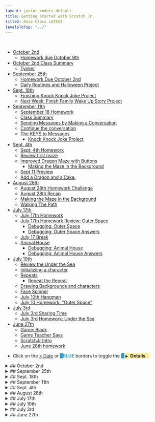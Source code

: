 ```yaml
---
layout: junior_coders_default
title: Getting Started with Scratch Jr.
title2: Rose Class LATEST
levelsToTop: "../"
---
```


<!-- 
- [ ] Proceed to [Archives](./a_mon0500pm-Archives.html) 》 
- [ ] {: style="float: right;"}
- [ ] -->

<br clear="both">

<div id="toc">

* [October 2nd](#october-2nd)
  * [Homework due October 9th](#homework-due-october-9th)
* [October 2nd Class Summary](#october-2nd-class-summary)
  * [Tynker](#tynker)
* [September 25th](#september-25th)
  * [Homework Due October 2nd](#homework-due-october-2nd)
  * [Daily Routines and Halloween Project](#daily-routines-and-halloween-project)
* [Sept. 18th](#sept-18th)
  * [Finishing Knock Knock Joke Project](#finishing-knock-knock-joke-project)
  * [Next Week: Finish Family Wake Up Story Project](#next-week-finish-family-wake-up-story-project)
* [September 11th](#september-11th)
  * [September 18 Homework](#september-18-homework)
  * [Class Summary](#class-summary)
  * [Sending Messages by Making a Conversation](#sending-messages-by-making-a-conversation)
  * [Continue the conversation](#continue-the-conversation)
  * [The KEYS to Messages](#the-keys-to-messages)
    * [Knock Knock Joke Project](#knock-knock-joke-project)
* [Sept. 4th](#sept-4th)
  * [Sept. 4th Homework](#sept-4th-homework)
  * [Review first maze](#review-first-maze)
  * [Improved Dragon Maze with Buttons](#improved-dragon-maze-with-buttons)
    * [Making the Maze in the Background](#making-the-maze-in-the-background)
  * [Sept 11 Preview](#sept-11-preview)
  * [Add a Dragon and a Cake.](#add-a-dragon-and-a-cake)
* [August 28th](#august-28th)
  * [August 28th Homework Challenge](#august-28th-homework-challenge)
  * [August 28th Recap](#august-28th-recap)
  * [Making the Maze in the Background](#making-the-maze-in-the-background-1)
  * [Walking The Path](#walking-the-path)
* [July 17th](#july-17th)
  * [July 17th Homework](#july-17th-homework)
  * [July 17th Homework Review: Outer Space](#july-17th-homework-review-outer-space)
    * [Debugging: Outer Space](#debugging-outer-space)
    * [Debugging: Outer Space Answers](#debugging-outer-space-answers)
  * [July 17 Break](#july-17-break)
  * [Animal House](#animal-house)
    * [Debugging: Animal House](#debugging-animal-house)
    * [Debugging: Animal House Answers](#debugging-animal-house-answers)
* [July 10th](#july-10th)
  * [Review the Under the Sea](#review-the-under-the-sea)
  * [Initializiing a character](#initializiing-a-character)
  * [Repeats](#repeats)
    * [Repeat the Repeat](#repeat-the-repeat)
  * [Drawing Backgrounds and characters](#drawing-backgrounds-and-characters)
  * [Face Spinner](#face-spinner)
  * [July 10th Hangman](#july-10th-hangman)
  * [July 10 Homework: "Outer Space"](#july-10-homework-outer-space)
* [July 3rd](#july-3rd)
  * [July 3rd Sharing Time](#july-3rd-sharing-time)
  * [July 3rd Homework: Under the Sea](#july-3rd-homework-under-the-sea)
* [June 27th](#june-27th)
  * [Game: Black](#game-black)
  * [Game Teacher Says](#game-teacher-says)
  * [ScratchJr Intro](#scratchjr-intro)
  * [June 28th homework](#june-28th-homework)

</div>

-   Click on the [> Date]() or <span style="color: #3399cc;  border-left: 9px solid #3399cc!important;border-radius: 4px 4px; font-weight: bold">BLUE</span> borders to toggle the <span style="background-color:#ffeca0; border-left: 10px solid #3399cc !important;border-radius: 4px 4px;"><b> &nbsp;<span style="font-size: 70%">▶︎</span>&nbsp;&nbsp;Details&nbsp;&nbsp;&nbsp;&nbsp;</b></span>


<details>
<summary>## October 2nd
</summary>

## October 2nd

### Homework due October 9th

The homework is to continue to work on unfinished projects, specifically The Family Conversation and Halloween ("Use all the blocks") Projects. 

## October 2nd Class Summary

Students continued to work on unfinished projects. 

One student has a small bug in her Family Conversation. Her characters were not speaking in the correct order. This gave her a good experience at debugging and carefully working through the code and message logic (with help) to find the source of the problem. 

Another student worked on adding simultaneous text to the recorded sounds the character spoke.

Students also learned that since ScratchJr limits each character to 5 recorded sounds, it is better to record continuous recordings as one. This is a kind of "refactoring" that comes up often in programming as the limits of a given framework are reached. 

### Tynker

All the students in this class are familiar with all the ScratchJr blocks. Once they finished with these or a few more projects, I think we will actually be ready to move on to Scratch. In fact, I am considering moving to an improved version of Scratch I recently discovered called "Tynker". Tynker is almost identical to Scratch, but also has some improvements. It has additional blocks that are easier to understand. It has better images and drawing. 

It also allows me to observe and collaborate with students as they work in real time. As a result, it is easier to give students individual support, especially for kids who are at different levels. It is easier to create tutorials and exercises. 

Tynker is web-based and does not require installation of software. In addition, it is similar enough to Scratch that learning one effectively allows you to use the other. 

One advanced student did a trial run of Tynker with me this class and gave a favorable review. 

One issue is that students need at least a keyboard, and perhaps a mouse to use it fully. I mentioned this to parents, but please let me know if you any questions about requirements for your situation. Tynker is free to use, though it also offers (and sells somewhat aggressively) paid upgrades, which I don't plan to use in this class. They are not necessary at this point and have the potential at this point to be distracting rather than enlightening. Tynker, like Scratch and ScratchJr, does have some bugs and quirks, but so far none has been critical.

You do not need to sign up, as I have created accounts for the students already, and will provide login information at the right time.


</details>



<details>
<summary>## September 25th
</summary>

## September 25th

### Homework Due October 2nd

The homework is to make a Halloween project using every single block. 

### Daily Routines and Halloween Project

Today we had only one student. The student made a wonderful series of projects devoted to daily routines, such as playing soccer and going to school. The projects showed great mastery of how to:

* send and receive messages*
* create new characters and objects using the picture editor and how to 
* weave these together to tell a story.

</details>


<details>
<summary>## Sept. 18th
</summary>

## Sept. 18th


October 2ndted coding this screen in class. 
* For example, in my version:
  1. the mother (father) enters the bedroom 
  2. She tell the daughters to get up (using messages). 
  3. They each reply in turn.


If students finish screen 1, they can continue to the next few screens (see [Next Week: Finish Family Wake Up Story Project](#next-week-finish-family-wake-up-story-project) below)

### Finishing Knock Knock Joke Project

We finished the Knock Knock Joke Project. Some kids still are getting the hang of sending and receiving messages, but in the end they were all able to make the project work. 

As an added challenge for those that finished early, I had them copy the same code, but in parallel

![](https://i.imgur.com/KfBCiVd.jpg)

This clever trick allows many actions to be performed together at the same time instead of one after the other.

### Next Week: Finish Family Wake Up Story Project

To reinforce the idea of sending messages, our next project was the Family Wake Up Story.

Screen 1 (in the homework above) introduces the family.

Screen 2. The daughters loved to sing.

* This could be done in many ways.
* For example, the daughters could take turns singing.
* Or they could sing together. 
* Or Sing and Dance.

Screen 3. One day there was a storm. Their house got broken.

Screen 4 is for you to end the story the way you would like.



</details>


<details>
<summary>## September 11th
</summary>

## September 11th

### September 18 Homework 

The homework for next week is to continue the Knock Knock Joke Project, by adding the joke below. The Receiving block has to match the color of the Sending block before it. Making these colors **match** is the main point of the exercise.


A: [**Green Flag**{: style="color: darkgreen;background-color: yellow"}] Knock Knock [**Send ORANGE**{: style="color: orange;background-color: yellow"}]
<br>B: [**Receive ORANGE**{: style="color: orange;background-color: yellow"}] Who's there? [**Send BLUE**{: style="color: blue;background-color: yellow"}]

A: [**Receive BLUE**{: style="color: blue;background-color: yellow"}] Ice Cream soda [**Send GREEN**{: style="color: green;background-color: yellow"}]
<br>B: [**Receive GREEN**{: style="color: green;background-color: yellow"}] Ice Cream soda who? [**Send PURPLE**{: style="color: purple;background-color: yellow"}]

A: [**Receive PURPLE**{: style="color: purple;background-color: yellow"}] Ice Cream so the other people can hear me. 
<br />&nbsp;&nbsp;&nbsp;&nbsp;&nbsp;= *(I scream so the other people can hear me.)*


### Class Summary

The class went well. Below is a summary of what we covered.


### Sending Messages by Making a Conversation

The main topic today was how to send a message and receive a message to start a conversation.

-   First, Fairy says something and then [**Sends**{: style="color: orange;background-color: yellow"}] (an orange) message

![Fairy Sends Message](images/2020-04-20/sendMessageFromFairy.jpg "Fairy Sends Message")

-   The Frog [**Receives**{: style="color: orange;background-color: yellow"}] it (**SAME COLOR**) and responds

![Frog Receives Message](images/2020-04-20/FrogReceivesMessageAndResponds.jpg "Frog Receives Message")

Key Point:
: The **color**  of the [**Receive**{: style="color: orange;background-color: yellow"}] on the Frog matches the color of the [**Send**{: style="color: orange;background-color: yellow"}] before it on the Fairy.

### Continue the conversation

We also talked about how to make a longer conversation:

1. As before, the Fairy starts (speaks and sends ORANGE message. You need to connect it!)
   ![Um Froggie](images/2020-04-20/umFroggie.jpg "Um Froggie")
1. Froggie replies
   ![alt-text](images/2020-04-20/yesFairy.jpg "Hover text")
1. Then Sends a New RED Message (remember to connect it!)
   ![alt-text](images/2020-04-20/sendRedMessage.jpg "Hover text")
1. Fairy receives the **red** message. Says something. Then she continues by sending a YELLOW message back to Froggie (connect it).
   ![alt-text](images/2020-04-20/thisIsNotAForest.jpg "Hover text")
1. What color message does Froggie Receive?

### The KEYS to Messages

-   Each message has 2 parts, sending and receiving.
-   They have to be the SAME color! (did I mention that?)
-   One character sends. The other receives, and acts.
-   They can send a new message back....

#### Knock Knock Joke Project

We made a Knock knock Joke project. The joke is below. Notice the color of the [**Send and Receive Blocks**{: style="color: darkgreen;background-color: yellow"}]. 

A: [**Green Flag**{: style="color: darkgreen;background-color: yellow"}] Knock Knock [**Send ORANGE**{: style="color: orange;background-color: yellow"}]
<br>B: [**Receive ORANGE**{: style="color: orange;background-color: yellow"}] Who's there? [**Send BLUE**{: style="color: blue;background-color: yellow"}]

A: [**Receive BLUE**{: style="color: blue;background-color: yellow"}] Wooden Shoe [**Send GREEN**{: style="color: green;background-color: yellow"}]
<br>B: [**Receive GREEN**{: style="color: green;background-color: yellow"}] Wooden Shoe who? [**Send PURPLE**{: style="color: purple;background-color: yellow"}]

A: [**Receive PURPLE**{: style="color: purple;background-color: yellow"}] Wooden Shoe like me to tell you another joke? 
<br />&nbsp;&nbsp;&nbsp;&nbsp;&nbsp;= *(Wouldn't you like me to tell you another joke?.)*


</details>

<details>
<summary>## Sept. 4th 
</summary>

## Sept. 4th 



### Sept. 4th Homework

The homework for this class is to continue working on the Dragon Maze with Buttons (see below). The homework is to make 4 buttons, one for each direction. Then add the cake and dragon, like last week.


### Review first maze

As a class, we revised last week's homework project.
* We moved the cake and added a dragon.
* If we touch cake the the dragon disappears. 



Here is an  example with pictures. This example has some things we didn't do in class. You can ignore them. We will go over it in class next week.

1.  Cake sends a message using a yellow "bump" block. (In the example, cake also receives the **same** green message, and says goodbye to the dragon)

![Cake sends a message to the dragon](../class_notes_lessons/images/2020-04-13/Screen%20Shot%202020-04-14%20at%2011.58.43%20AM.png){:height="59px"}

2. Dragon gets the message and disappears. (In the picture, the dragon waits, gets bigger, says something, gets smaller, says something, and then, **finally disappears**..)

![Dragon gets the message](../class_notes_lessons/images/2020-04-13/Screen%20Shot%202020-04-14%20at%2011.58.51%20AM.png){:height="59px"}


3. A receive block on the cat makes the cat step off the cake (no picture, sorry)

### Improved Dragon Maze with Buttons

We next improved the above project using buttons to control the cat. 

#### Making the Maze in the Background

First we made the maze in the background. The maze is a bunch of "squares" with "openings" cut out. 

See the images below, but the steps we did in class are:


1. Draw the maze. Make the maze "square"

{% include giphy.html link="https://media.giphy.com/media/h5pP1wMLfQugZxf7Ny/" %} 

1. Color the background. This is just for fun.

{% include giphy.html link="https://media.giphy.com/media/dXdU0SxHG5BYonm3aA/" %} 

1. Draw buttons. 

{% include giphy.html link="https://media.giphy.com/media/ZAwboqCd8zB5iUW6ok/" %} 

1. The buttons send messages to the cat to make it move. 


{% include giphy.html link="https://media.giphy.com/media/cho8wnCflgTUChuDSF/" %} 


### Sept 11 Preview

Messages are very important in ScratchJr.. Next week we will use "messages" to make conversations between characters.

### Add a Dragon and a Cake.

Add a dragon and a cake as in the original project. 

</details>




<details>
<summary>## August 28th
</summary>

## August 28th

### August 28th Homework Challenge

The homework for next week is to make a maze like the one we did today, except it has two exits and two cakes. Can you stop to eat one cake and then move on to the other. This might be challenging, so don't despair. If it is difficult, just do your best. 

Next week will use that to send messages and make dragon mazes. 

### August 28th Recap

Today we worked on Simple Mazes. Skills we practiced included:

-   Drawing lines
-   Removing "dots" to make the lines straight
-   Moving dots to change the shape, direction, and position of the line
-   Using the blue blocks to make the characters move
-   Adding New Characters
-   Adding New Screens
-   Moving from one screen to the next

### Making the Maze in the Background

1. First click the select arrow and then click a line.
2. The line will appear with dots.
3. Click on a dot to remove it.
4. Remove all the dots except 2 to make a perfectly straight line.
5. Drag the dots to modify the path of the line.
6. Using a series of lines, make a maze in the background.

### Walking The Path

1. Use the blue movement blocks to make the character walk the along or within the lines.
2. When the character reaches the end they said "Victory"
3. Add a cake at the end of the path.
4. Then, using yellow "bump" blocks, when the character touches the cake, the cake disappears.
5. Add another screen.
6. Go back to original screen and using a red block make screen change when cake disappears.
7. Design a 2nd screen like the first, with a different maze.
8. Have it loop back to the first screen



</details>

<details>
<summary>## July 17th
</summary>

## July 17th

### July 17th Homework

The homework for next class is:

1. Finish the Animal House Project
2. Do the Outer Space and Animal debugging exercises above.

Below is a summary of what we did in class.

### July 17th Homework Review: Outer Space

We reviewed and developed the [Outer Space project](./scratchProjects/Y1R17Outerspace.sjr). Kids watched the project run and tried to make their own similar code. One key idea was **having two or more actions happen at the same time**. For example, click the astronaut link below, and you can see the astronaut does 3 actions at the same time:

1. He turns,
2. moves up, and
3. shrinks then disappears.

This creates the effect of him spinning off into space and disappearing. This trick is very important in ScratchJr.

{% include niceimage-galleryNoTableweserveGifsNoLink.html folder="/scratchProjects/Y1R17Outerspace/" %}

#### Debugging: Outer Space

Here are some problems to solve:

{% include niceimage-galleryNoTableweserveGifsNoLink.html folder="/scratchProjects/Y1R17OuterspaceDebugging/" %}

1. Why doesn’t the sun spin when pressed?
2. Why does the alien stay in the air and not hop back down?
3. Why doesn’t the shooting star hide after it shrinks?
4. Why doesn’t the astronaut fly up when pressed?

<details>
<summary>#### Debugging: Outer Space Answers
</summary>

#### Debugging: Outer Space Answers

1. It needs the start on tap trigger
2. The move up block needs to be replaced with a hop block
3. The show block needs to be replaced with a hide block
4. The number (parameter) on the move up block needs to be greater than 0

</details>

### July 17 Break

We played Hangman during the break, and it was a lot of fun. For a change, the kids worked together to choose a word ("Doctor") that I had to guess. They almost stumped me!

### Animal House

We then moved to making characters talk, either by recording sounds, or adding text bubbles. Our model was the Animal House Project from BootUp.

{% include youtubelazy.html  videoID="ie-PcCGplu4" %}

The kids worked on their own version of the project, and the homework was to finish the project.

#### Debugging: Animal House

Here are some debugging exercises.

{% include niceimage-galleryNoTableweserveGifsNoLink.html folder="/scratchProjects/Y1R18AnimalhouseDebugging/" %}

1. Why does the barn get bigger and not bigger, then smaller?

2. Why does the chicken play a pop sound and not the recorded sound?

3. Why does the horse play the same recording twice instead of two different recordings?

<details>
<summary>#### Debugging: Animal House Answers
</summary>

#### Debugging: Animal House Answers

1. The second grow block should be a shrink block

2. The pop block sound be a play recorded sound block

3. The second play recorded sound block should have a number 2 and not a number 1

</details>

</details>

<details>
<summary>## July 10th
</summary>

## July 10th

### Review the Under the Sea

We reviewed the homework projects. The original Under teh Sea project can be [downloaded here](./scratchProjects/Y1Q15UndertheSea.sjr).

### Initializiing a character

To set the initial position, visibility, or size of a character:

-   **manually** change the position of the character.

![Initial Position](./images/2020-07-10/20200710InitialPosition.gif)

Note in the gif above, if I use a block to change the position, it returns when I press the return button. If I manually move it, it stays.

-   **manually** change the visibility

![Initial Position](./images/2020-07-10/20200710Invisble.gif)

-   **manually** change the size

![Size](./images/2020-07-10/20200710Size.gif)

This is useful if you want a character to start off small, or in a certain position.

-   Rotation **doesn't work**

![Rotation](./images/2020-07-10/20200710Rotation.gif)

### Repeats

#### Repeat the Repeat

I briefly discussed repeats within repeats:

1. Put some actions in a repeat block.
2. Add something to that, and put that in a repeat block
3. Repeat step 2

Not so interesting at this point.

### Drawing Backgrounds and characters

We reviewed the Drawing Editor to:

-   Create circles, squares, and lines
-   Use different thicknesses
-   Fill in drawings
-   Move drawings
-   Change the shape of blocks
-   Delete drawings

### Face Spinner

{% include youtubelazy.html  videoID="4r-WH7c5w0M" %}

[Download here](./scratchProjects/Y1R16Fidgetspinner.sjr)

To practice using the editor, the kids reverse engineered the project above, but then, for fun, we put each other's pictures in the circles to make cool **Face Spinner**.

Then they made the spinner spin. As a challenge, I proposed making the spinner go fast at first and slower later. Most kids did it this way:

![Rotation](./images/2020-07-10/20200710Fidget.png){: height~"200px"}

### July 10th Hangman

At the end we had a little time left and we played Hangman. For some kids it was their first time playing this classic children's spelling game!

### July 10 Homework: "Outer Space"

{% include youtubelazy.html  videoID="EQ8FqqIM_Rc" %}

The homework is to try to make this project just from watching the video. The stars and sun are just like we did in class. The Green Cat is a little different and you might have to think about it. The Astronaut is a new trick we will learn next time!

</details>

<details>
<summary>## July 3rd
</summary>

## July 3rd

This week we continued working on learning basic ScratchJr Blocks.

### July 3rd Sharing Time

The kids shared the work they had done by themselves during the week. Kids learned a lot.

Children explored using the various motion blocks to create interesting dances. They created their own versions of projects similar to the following Bootup Projects:

1.  Dance Alone

{% include youtubelazy.html  videoID="XO9bv2Oz_68" %}

2. Can't Stop Dancing

Uses repeat block to repeat motion

{% include youtubelazy.html  videoID="ZPgbWqX4Nog" %}

3.  Dance Party: several sprites perform at the same time.

{% include youtubelazy.html  videoID="YsS21mU9Nxg" %}

[Download](./scratchProjects/Y1Q13DanceParty.sjr)

4. Starry Night; Putting it all together

{% include youtubelazy.html  videoID="kxQGuTWfXx0" %}

[Starry Night from Bootup](./scratchProjects/Y1Q14StarryNight.sjr)

### July 3rd Homework: Under the Sea

The homework was to create a project like the following.

{% include youtubelazy.html  videoID="bleXofsQjzw" %}

</details>

<details>
<summary>## June 27th
</summary>

## June 27th

### Game: Black

We played the game called [Black](../lessons/gameBlack.html). The game teachers kids several concepts related to coding, including making choices, thinking about future steps, and logical reasoning.

### Game Teacher Says

We played the [Teacher Says](../lessons/TeacherSays.md) game. This game helps us learn each other's name, as well as teaching about sequencing event and following instructions.

### ScratchJr Intro

I did a simple introduction to the ScratchJr. interface. We covered:

-   The home button
-   The green flag/start block
-   The settings
-   The blue motion buttons
-   The purple size buttons
-   The say nd record buttons

We also talked about the image interface:

-   Changing the color of elements
-   Undoing actions

Kids then spent some time experimenting with these. Kids shared their "discoveries".

We will review all these again next class.

![scratchjrinterface](./images/jc_a_001_scratchjrinterface.jpg)

### June 28th homework

The homework is for kids to teach parents how to play [Black](../lessons/gameBlack.html).

Also kids should play with ScratchJr and try to discover new things about how it works.

</details>
